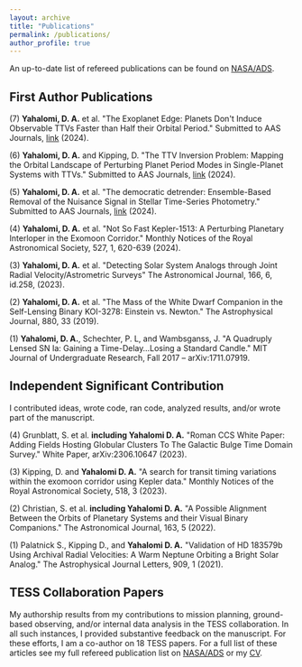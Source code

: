```yaml
---
layout: archive
title: "Publications"
permalink: /publications/
author_profile: true
---
```



An up-to-date list of refereed publications can be found on [NASA/ADS](https://ui.adsabs.harvard.edu/search/filter_property_fq_property=AND&filter_property_fq_property=property%3A%22refereed%22&fq=%7B!type%3Daqp%20v%3D%24fq_property%7D&fq_property=(property%3A%22refereed%22)&q=%20author%3A%22yahalomi%2C%20daniel%22%20&sort=date%20desc%2C%20bibcode%20desc&p_=0). 


## First Author Publications

(7) **Yahalomi, D. A.** et al. "The Exoplanet Edge: Planets Don't Induce Observable TTVs Faster than Half their Orbital Period." Submitted to AAS Journals, [link](https://drive.google.com/file/d/1wNfkRKNWZ-glTBjVCFXdzhWSw7WjRQHj/view?usp=sharing) (2024). <br>

(6) **Yahalomi, D. A.** and Kipping, D. "The TTV Inversion Problem: Mapping the Orbital Landscape of Perturbing Planet Period Modes in Single-Planet Systems with TTVs." Submitted to AAS Journals, [link](https://drive.google.com/file/d/1qscXlaJZWKy6uhTreVAX056BYbnxjJoB/view?usp=sharing) (2024). <br>

(5) **Yahalomi, D. A.** et al. "The democratic detrender: Ensemble-Based Removal of the Nuisance Signal in Stellar Time-Series Photometry." Submitted to AAS Journals, [link](https://drive.google.com/file/d/1V3XNY_Ka1S9AHDHVvBnvWTDO0FlG7MVh/view?usp=sharing) (2024). <br>

(4) **Yahalomi, D. A.** et al. "Not So Fast Kepler-1513: A Perturbing Planetary Interloper in the Exomoon Corridor." Monthly Notices of the Royal Astronomical Society, 527, 1, 620-639 (2024). <br>

(3) **Yahalomi, D. A.** et al. "Detecting Solar System Analogs through Joint Radial Velocity/Astrometric Surveys" The Astronomical Journal, 166, 6, id.258, (2023). <br>

(2) **Yahalomi, D. A.** et al. "The Mass of the White Dwarf Companion in the Self-Lensing Binary KOI-3278: Einstein vs. Newton." The Astrophysical Journal, 880, 33 (2019). <br>

(1) **Yahalomi, D. A.**, Schechter, P. L, and Wambsganss, J. "A Quadruply Lensed SN Ia: Gaining a Time-Delay…Losing a Standard Candle." MIT Journal of Undergraduate Research, Fall 2017 – arXiv:1711.07919. <br>





## Independent Significant Contribution

I contributed ideas, wrote code, ran code, analyzed results, and/or wrote part of the manuscript. <br>


(4) Grunblatt, S. et al. **including Yahalomi D. A.** "Roman CCS White Paper: Adding Fields Hosting Globular Clusters To The Galactic Bulge Time Domain Survey." White Paper, arXiv:2306.10647 (2023). <br>

(3) Kipping, D. and **Yahalomi D. A.** "A search for transit timing variations within the exomoon corridor using Kepler data." Monthly Notices of the Royal Astronomical Society, 518, 3 (2023). <br>

(2) Christian, S. et al. **including Yahalomi D. A.** "A Possible Alignment Between the Orbits of Planetary Systems and their Visual Binary Companions." The Astronomical Journal, 163, 5 (2022). <br>

(1) Palatnick S., Kipping D., and **Yahalomi D. A.** "Validation of HD 183579b Using Archival Radial Velocities: A Warm Neptune Orbiting a Bright Solar Analog." The Astrophysical Journal Letters, 909, 1 (2021). <br>


## TESS Collaboration Papers 

My authorship results from my contributions to mission planning, ground-based observing, and/or internal data analysis in the TESS collaboration. In all such instances, I provided substantive feedback on the manuscript. For these efforts, I am a co-author on 18 TESS papers. For a full list of these articles see my full refereed publication list on [NASA/ADS](https://ui.adsabs.harvard.edu/search/filter_property_fq_property=AND&filter_property_fq_property=property%3A%22refereed%22&fq=%7B!type%3Daqp%20v%3D%24fq_property%7D&fq_property=(property%3A%22refereed%22)&q=%20author%3A%22yahalomi%2C%20d%22%20&sort=date%20desc%2C%20bibcode%20desc&p_=0) or my [CV](https://dyahalomi.github.io/dyahalomiCV.pdf).

